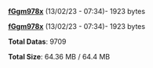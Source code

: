 [**fGgm978x**](/data/fGgm978x.txt) (13/02/23 - 07:34)- 1923 bytes

[**fGgm978x**](/data/fGgm978x.txt) (13/02/23 - 07:34)- 1923 bytes

**Total Datas**: 9709

**Total Size**: 64.36 MB / 64.4 MB